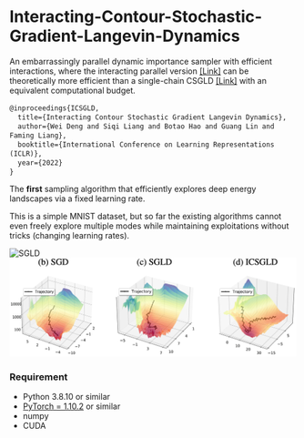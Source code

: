 # Interacting-Contour-Stochastic-Gradient-Langevin-Dynamics
An embarrassingly parallel dynamic importance sampler with efficient interactions, where the interacting parallel version [\[Link\]](https://openreview.net/pdf?id=IK9ap6nxXr2) can be theoretically more efficient than a single-chain CSGLD [\[Link\]](https://arxiv.org/pdf/2010.09800.pdf) with an equivalent computational budget.


```
@inproceedings{ICSGLD,
  title={Interacting Contour Stochastic Gradient Langevin Dynamics},
  author={Wei Deng and Siqi Liang and Botao Hao and Guang Lin and Faming Liang},
  booktitle={International Conference on Learning Representations (ICLR)},
  year={2022}
}
```

The **first** sampling algorithm that efficiently explores deep energy landscapes via a fixed learning rate.

This is a simple MNIST dataset, but so far the existing algorithms cannot even freely explore multiple modes while maintaining exploitations without tricks (changing learning rates).

<p float="left">
  <img src="./figures/ICSGLD_losses_path.gif" width="200" title="SGLD"/>
  <img src="./figures/SGD_SGLD_CSGLD.png" width="600" title="SGLD"/>
</p>



### Requirement

* Python 3.8.10 or similar
* [PyTorch = 1.10.2](https://pytorch.org/) or similar
* numpy
* CUDA


